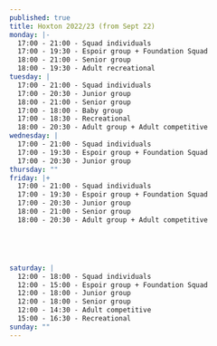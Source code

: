 ```yaml
---
published: true
title: Hoxton 2022/23 (from Sept 22)
monday: |-
  17:00 - 21:00 - Squad individuals
  17:00 - 19:30 - Espoir group + Foundation Squad
  18:00 - 21:00 - Senior group
  18:00 - 19:30 - Adult recreational
tuesday: |
  17:00 - 21:00 - Squad individuals
  17:00 - 20:30 - Junior group
  18:00 - 21:00 - Senior group
  17:00 - 18:00 - Baby group
  17:00 - 18:30 - Recreational
  18:00 - 20:30 - Adult group + Adult competitive
wednesday: |
  17:00 - 21:00 - Squad individuals
  17:00 - 19:30 - Espoir group + Foundation Squad
  17:00 - 20:30 - Junior group
thursday: ""
friday: |+
  17:00 - 21:00 - Squad individuals
  17:00 - 19:30 - Espoir group + Foundation Squad
  17:00 - 20:30 - Junior group
  18:00 - 21:00 - Senior group
  18:00 - 20:30 - Adult group + Adult competitive





saturday: |
  12:00 - 18:00 - Squad individuals
  12:00 - 15:00 - Espoir group + Foundation Squad
  12:00 - 18:00 - Junior group
  12:00 - 18:00 - Senior group
  12:00 - 14:30 - Adult competitive
  15:00 - 16:30 - Recreational
sunday: ""
---
```


